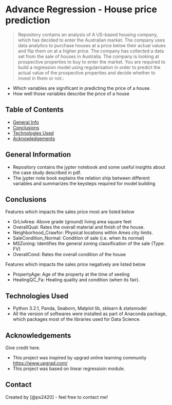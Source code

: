 # Advance Regression - House price prediction
> Repository contains an analysis of A US-based housing company, which has decided to enter the Australian market. The company uses data analytics to purchase houses at a price below their actual values and flip them on at a higher price. The company has collected a data set from the sale of houses in Australia. The company is looking at prospective properties to buy to enter the market. You are required to build a regression model using regularisation in order to predict the actual value of the prospective properties and decide whether to invest in them or not.:

* Which variables are significant in predicting the price of a house.
* How well those variables describe the price of a house


## Table of Contents
* [General Info](#general-information)
* [Conclusions](#conclusions)
* [Technologies Used](#technologies-used)
* [Acknowledgements](#acknowledgements)

<!-- You can include any other section that is pertinent to your problem -->

## General Information
- Repository contains the jypter notebook and some useful insights about the case study described in pdf.
- The jypter note book explains the relation ship between different variables and summarizes the keysteps required for model building

## Conclusions
Features which impacts the sales price most are listed below
- GrLivArea: Above grade (ground) living area square feet
- OverallQual: Rates the overall material and finish of the house.
- Neighborhood_Crawfor: Physical locations within Ames city limits. 
- SaleCondition_Normal: Condition of sale (i.e. when its normal)
- MSZoning: Identifies the general zoning classification of the sale (Type: FV)
- OverallCond: Rates the overall condition of the house

Features which impacts the sales price negatively are listed below
- PropertyAge: Age of the property at the time of seeling
- HeatingQC_Fa: Heating quality and condition (when its fair).

## Technologies Used
- Python 3.2.1, Panda, Seaborn, Matplot lib, sklearn & statsmodel
- All the version of softwares were installed as part of Anaconda package, which packages most of the libraries used for Data Science.

<!-- As the libraries versions keep on changing, it is recommended to mention the version of library used in this project -->

## Acknowledgements
Give credit here.
- This project was inspired by upgrad online learning community https://www.upgrad.com/
- This project was based on linear regressioin module.


## Contact
Created by [@ps2420] - feel free to contact me!


<!-- Optional -->
<!-- ## License -->
<!-- This project is open source and available under the [... License](). -->

<!-- You don't have to include all sections - just the one's relevant to your project -->
